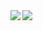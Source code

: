 <!-- top link -->

<!-- github-readme-stats -->
<div>
    <!-- github-readme-stats -->
    <img align="left" src="https://github-readme-stats.vercel.app/api?username=T-Akatsuki&show_icons=true&count_private=true">
    <img align="left" src="https://github-readme-stats.vercel.app/api/top-langs/?username=T-Akatsuki&layout=compact">
</div>
